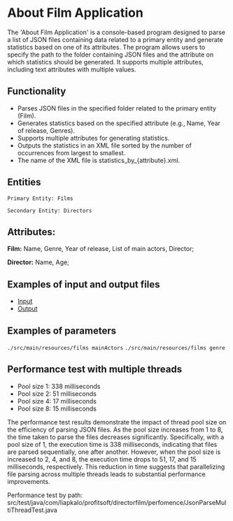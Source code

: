 # About Film Application

The 'About Film Application' is a console-based program designed to parse a list of JSON files containing
data related to a primary entity and generate statistics based on one of its attributes. The program allows
users to specify the path to the folder containing JSON files and the attribute on which statistics should be
generated. It supports multiple attributes, including text attributes with multiple values.



## Functionality

- Parses JSON files in the specified folder related to the primary entity (Film).
- Generates statistics based on the specified attribute (e.g., Name, Year of release, Genres).
- Supports multiple attributes for generating statistics.
- Outputs the statistics in an XML file sorted by the number of occurrences from largest to smallest.
- The name of the XML file is statistics_by_{attribute}.xml.


## Entities

`Primary Entity: Films`

`Secondary Entity: Directors`


## Attributes:

**Film:**
Name,
Genre,
Year of release,
List of main actors,
Director;

**Director:**
Name,
Age;


## Examples of input and output files

 - [Input](https://github.com/JuliaLiapkalo/about-film-app/tree/master/src/main/resources/films)
 - [Output](https://github.com/JuliaLiapkalo/about-film-app/blob/master/statistics_by_mainActors.xml)


## Examples of parameters

`./src/main/resources/films mainActors`
`./src/main/resources/films genre`



## Performance test with multiple threads

 - Pool size 1: 338 milliseconds
 - Pool size 2: 51 milliseconds
 - Pool size 4: 17 milliseconds
 - Pool size 8: 15 milliseconds

The performance test results demonstrate the impact of thread pool size on the efficiency of parsing JSON files. 
As the pool size increases from 1 to 8, the time taken to parse the files decreases significantly.
Specifically, with a pool size of 1, the execution time is 338 milliseconds, indicating that files are parsed 
sequentially, one after another. However, when the pool size is increased to 2, 4, and 8, the execution time drops to 
51, 17, and 15 milliseconds, respectively. This reduction in time suggests that parallelizing file parsing across
multiple threads leads to substantial performance improvements.

Performance test by path: src/test/java/com/liapkalo/profitsoft/directorfilm/perfomence/JsonParseMultiThreadTest.java


